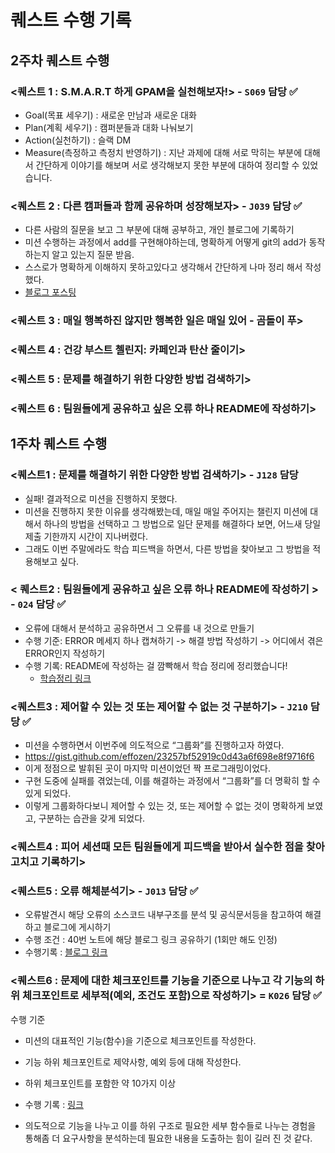 # 퀘스트 수행 기록

## 2주차 퀘스트 수행

### <퀘스트 1 : S.M.A.R.T 하게 GPAM을 실천해보자!> - `S069` 담당 ✅
- Goal(목표 세우기) : 새로운 만남과 새로운 대화
- Plan(계획 세우기) : 캠퍼분들과 대화 나눠보기
- Action(실천하기) : 슬랙 DM
- Measure(측정하고 측정치 반영하기) : 지난 과제에 대해 서로 막히는 부분에 대해서 간단하게 이야기를 해보며 서로 생각해보지 못한 부분에 대하여 정리할 수 있었습니다.

### <퀘스트 2 : 다른 캠퍼들과 함께 공유하며 성장해보자> - `J039` 담당 ✅

- 다른 사람의 질문을 보고 그 부분에 대해 공부하고, 개인 블로그에 기록하기
- 미션 수행하는 과정에서 add를 구현해야하는데, 명확하게 어떻게 git의 add가 동작하는지 알고 있는지 질문 받음.
- 스스로가 명확하게 이해하지 못하고있다고 생각해서 간단하게 나마 정리 해서 작성했다.
- [블로그 포스팅](https://edder773.tistory.com/326)

### <퀘스트 3 : 매일 행복하진 않지만 행복한 일은 매일 있어 - 곰돌이 푸>

### <퀘스트 4 : 건강 부스트 첼린지: 카페인과 탄산 줄이기>

### <퀘스트 5 : 문제를 해결하기 위한 다양한 방법 검색하기>

### <퀘스트 6 : 팀원들에게 공유하고 싶은 오류 하나 README에 작성하기>

## 1주차 퀘스트 수행

### <퀘스트1 : 문제를 해결하기 위한 다양한 방법 검색하기> - `J128` 담당

- 실패! 결과적으로 미션을 진행하지 못했다.
- 미션을 진행하지 못한 이유를 생각해봤는데, 매일 매일 주어지는 챌린지 미션에 대해서 하나의 방법을 선택하고 그 방법으로 일단 문제를 해결하다 보면, 어느새 당일 제출 기한까지 시간이 지나버렸다.
- 그래도 이번 주말에라도 학습 피드백을 하면서, 다른 방법을 찾아보고 그 방법을 적용해보고 싶다.

### < 퀘스트2 : 팀원들에게 공유하고 싶은 오류 하나 README에 작성하기 > - `024` 담당 ✅

- 오류에 대해서 분석하고 공유하면서 그 오류를 내 것으로 만들기
- 수행 기준: ERROR 메세지 하나 캡쳐하기 -> 해결 방법 작성하기 -> 어디에서 겪은 ERROR인지 작성하기
- 수행 기록: README에 작성하는 걸 깜빡해서 학습 정리에 정리했습니다!
  - [학습정리 링크](https://swiftorg.notion.site/Day07-6ea9be51299342a2b502aad17ec49010?pvs=4)

### <퀘스트3 : 제어할 수 있는 것 또는 제어할 수 없는 것 구분하기> - `J210` 담당 ✅

- 미션을 수행하면서 이번주에 의도적으로 “그룹화”를 진행하고자 하였다.
- https://gist.github.com/effozen/23257bf52919c0d43a6f698e8f9716f6
- 이게 정점으로 발휘된 곳이 마지막 미션이었던 짝 프로그래밍이었다.
- 구현 도중에 실패를 겪었는데, 이를 해결하는 과정에서 “그룹화”를 더 명확히 할 수 있게 되었다.
- 이렇게 그룹화하다보니 제어할 수 있는 것, 또는 제어할 수 없는 것이 명확하게 보였고, 구분하는 습관을 갖게 되었다.

### <퀘스트4 : 피어 세션때 모든 팀원들에게 피드백을 받아서 실수한 점을 찾아 고치고 기록하기>

### <퀘스트5 : 오류 해체분석기> - `J013` 담당 ✅

- 오류발견시 해당 오류의 소스코드 내부구조를 분석 및 공식문서등을 참고하여 해결하고 블로그에 게시하기
- 수행 조건 : 40번 노트에 해당 블로그 링크 공유하기 (1회만 해도 인정)
- 수행기록 : [블로그 링크](https://velog.io/@bosun0214/javascript-%ED%81%B4%EB%9E%98%EC%8A%A4-%EC%83%9D%EC%84%B1%EC%9E%90%EC%97%90%EC%84%9C-%EC%A0%95%EC%9D%98%EB%90%9C-%EC%88%9C%EC%84%9C%EC%9D%98-%EC%A4%91%EC%9A%94%EC%84%B1)

### <퀘스트6 : 문제에 대한 체크포인트를 기능을 기준으로 나누고 각 기능의 하위 체크포인트로 세부적(예외, 조건도 포함)으로 작성하기> = `K026` 담당 ✅

수행 기준

- 미션의 대표적인 기능(함수)을 기준으로 체크포인트를 작성한다.
- 기능 하위 체크포인트로 제약사항, 예외 등에 대해 작성한다.
- 하위 체크포인트를 포함한 약 10가지 이상
- 수행 기록 : [링크](https://ritzy-nation-0cf.notion.site/dd481c09c9b1477a92de850a20a276b7?pvs=4)

- 의도적으로 기능을 나누고 이를 하위 구조로 필요한 세부 함수들로 나누는 경험을 통해좀 더 요구사항을 분석하는데 필요한 내용을 도출하는 힘이 길러 진 것 같다.
